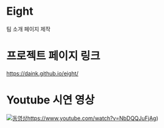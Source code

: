 # Eight
팀 소개 페이지 제작

# 프로젝트 페이지 링크
https://daink.github.io/eight/

# Youtube 시연 영상
[![동영상](https://user-images.githubusercontent.com/26786677/278870957-68e9ac63-3580-47e5-a949-34a9776f559e.png)](https://www.youtube.com/watch?v=NbDQQJuFjAg)https://www.youtube.com/watch?v=NbDQQJuFjAg)
